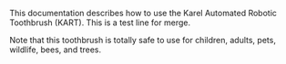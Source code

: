 This documentation describes how to use the Karel Automated Robotic Toothbrush (KART). This is a test line for merge.

Note that this toothbrush is totally safe to use for children, adults, pets, wildlife, bees, and trees.

